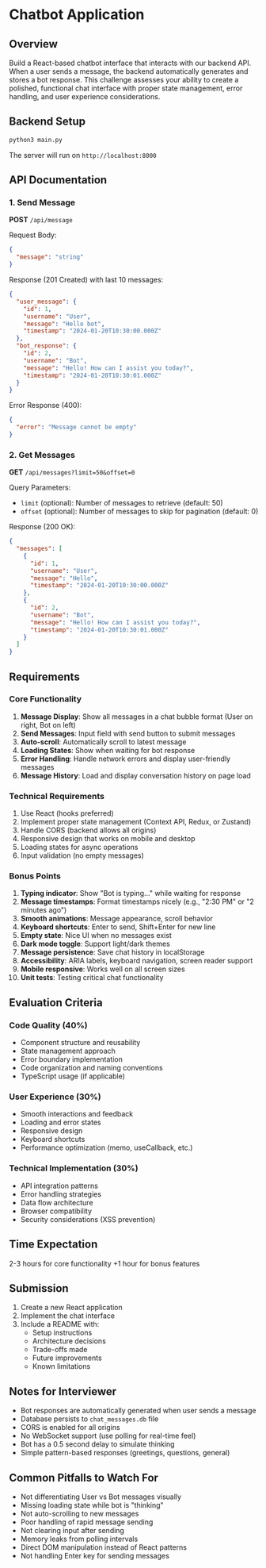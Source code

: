 # Chatbot Application

## Overview
Build a React-based chatbot interface that interacts with our backend API. When a user sends a message, the backend automatically generates and stores a bot response. This challenge assesses your ability to create a polished, functional chat interface with proper state management, error handling, and user experience considerations.

## Backend Setup
```bash
python3 main.py
```
The server will run on `http://localhost:8000`

## API Documentation

### 1. Send Message
**POST** `/api/message`

Request Body:
```json
{
  "message": "string"
}
```

Response (201 Created) with last 10 messages:
```json
{
  "user_message": {
    "id": 1,
    "username": "User",
    "message": "Hello bot",
    "timestamp": "2024-01-20T10:30:00.000Z"
  },
  "bot_response": {
    "id": 2,
    "username": "Bot",
    "message": "Hello! How can I assist you today?",
    "timestamp": "2024-01-20T10:30:01.000Z"
  }
}
```

Error Response (400):
```json
{
  "error": "Message cannot be empty"
}
```

### 2. Get Messages
**GET** `/api/messages?limit=50&offset=0`

Query Parameters:
- `limit` (optional): Number of messages to retrieve (default: 50)
- `offset` (optional): Number of messages to skip for pagination (default: 0)

Response (200 OK):
```json
{
  "messages": [
    {
      "id": 1,
      "username": "User",
      "message": "Hello",
      "timestamp": "2024-01-20T10:30:00.000Z"
    },
    {
      "id": 2,
      "username": "Bot",
      "message": "Hello! How can I assist you today?",
      "timestamp": "2024-01-20T10:30:01.000Z"
    }
  ]
}
```

## Requirements

### Core Functionality
1. **Message Display**: Show all messages in a chat bubble format (User on right, Bot on left)
2. **Send Messages**: Input field with send button to submit messages
3. **Auto-scroll**: Automatically scroll to latest message
4. **Loading States**: Show when waiting for bot response
5. **Error Handling**: Handle network errors and display user-friendly messages
6. **Message History**: Load and display conversation history on page load

### Technical Requirements
1. Use React (hooks preferred)
2. Implement proper state management (Context API, Redux, or Zustand)
3. Handle CORS (backend allows all origins)
4. Responsive design that works on mobile and desktop
5. Loading states for async operations
6. Input validation (no empty messages)

### Bonus Points
1. **Typing indicator**: Show "Bot is typing..." while waiting for response
2. **Message timestamps**: Format timestamps nicely (e.g., "2:30 PM" or "2 minutes ago")
3. **Smooth animations**: Message appearance, scroll behavior
4. **Keyboard shortcuts**: Enter to send, Shift+Enter for new line
5. **Empty state**: Nice UI when no messages exist
6. **Dark mode toggle**: Support light/dark themes
7. **Message persistence**: Save chat history in localStorage
8. **Accessibility**: ARIA labels, keyboard navigation, screen reader support
9. **Mobile responsive**: Works well on all screen sizes
10. **Unit tests**: Testing critical chat functionality

## Evaluation Criteria

### Code Quality (40%)
- Component structure and reusability
- State management approach
- Error boundary implementation
- Code organization and naming conventions
- TypeScript usage (if applicable)

### User Experience (30%)
- Smooth interactions and feedback
- Loading and error states
- Responsive design
- Keyboard shortcuts
- Performance optimization (memo, useCallback, etc.)

### Technical Implementation (30%)
- API integration patterns
- Error handling strategies
- Data flow architecture
- Browser compatibility
- Security considerations (XSS prevention)

## Time Expectation
2-3 hours for core functionality
+1 hour for bonus features

## Submission
1. Create a new React application
2. Implement the chat interface
3. Include a README with:
   - Setup instructions
   - Architecture decisions
   - Trade-offs made
   - Future improvements
   - Known limitations

## Notes for Interviewer
- Bot responses are automatically generated when user sends a message
- Database persists to `chat_messages.db` file
- CORS is enabled for all origins
- No WebSocket support (use polling for real-time feel)
- Bot has a 0.5 second delay to simulate thinking
- Simple pattern-based responses (greetings, questions, general)

## Common Pitfalls to Watch For
- Not differentiating User vs Bot messages visually
- Missing loading state while bot is "thinking"
- Not auto-scrolling to new messages
- Poor handling of rapid message sending
- Not clearing input after sending
- Memory leaks from polling intervals
- Direct DOM manipulation instead of React patterns
- Not handling Enter key for sending messages